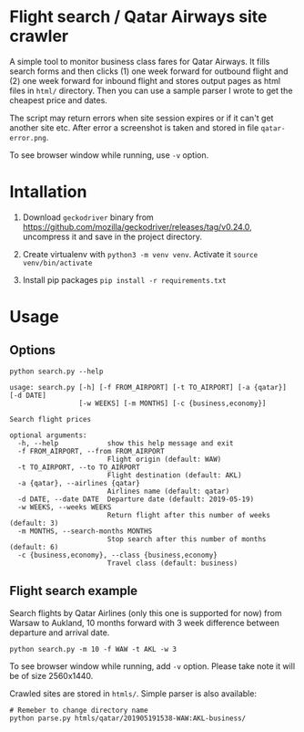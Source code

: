 # Flight search / Qatar Airways site crawler

A simple tool to monitor business class fares for Qatar Airways. It fills search forms and then clicks (1) one week forward for outbound flight and (2) one week forward for inbound flight and stores output pages as html files in `html/` directory. Then you can use a sample parser I wrote to get the cheapest price and dates.

The script may return errors when site session expires or if it can't get another site etc. After error a screenshot is taken and stored in file `qatar-error.png`.

To see browser window while running, use `-v` option.


# Intallation

1. Download `geckodriver` binary from https://github.com/mozilla/geckodriver/releases/tag/v0.24.0, uncompress it and save in the project directory.

2. Create virtualenv with `python3 -m venv venv`. Activate it `source venv/bin/activate`

3. Install pip packages `pip install -r requirements.txt`

# Usage

## Options

```
python search.py --help

usage: search.py [-h] [-f FROM_AIRPORT] [-t TO_AIRPORT] [-a {qatar}] [-d DATE]
                 [-w WEEKS] [-m MONTHS] [-c {business,economy}]

Search flight prices

optional arguments:
  -h, --help            show this help message and exit
  -f FROM_AIRPORT, --from FROM_AIRPORT
                        Flight origin (default: WAW)
  -t TO_AIRPORT, --to TO_AIRPORT
                        Flight destination (default: AKL)
  -a {qatar}, --airlines {qatar}
                        Airlines name (default: qatar)
  -d DATE, --date DATE  Departure date (default: 2019-05-19)
  -w WEEKS, --weeks WEEKS
                        Return flight after this number of weeks (default: 3)
  -m MONTHS, --search-months MONTHS
                        Stop search after this number of months (default: 6)
  -c {business,economy}, --class {business,economy}
                        Travel class (default: business)
```

## Flight search example

Search flights by Qatar Airlines (only this one is supported for now) from Warsaw to Aukland, 10 months forward with 3 week difference between departure and arrival date.

```
python search.py -m 10 -f WAW -t AKL -w 3
```

To see browser window while running, add `-v` option. Please take note it will be of size 2560x1440.

Crawled sites are stored in `htmls/`. Simple parser is also available:

```
# Remeber to change directory name
python parse.py htmls/qatar/201905191538-WAW:AKL-business/
```
